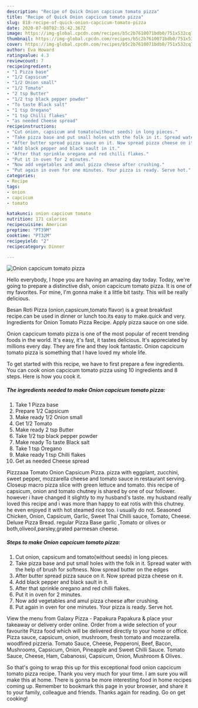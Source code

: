 ```yaml
---
description: "Recipe of Quick Onion capcicum tomato pizza"
title: "Recipe of Quick Onion capcicum tomato pizza"
slug: 818-recipe-of-quick-onion-capcicum-tomato-pizza
date: 2020-07-08T02:35:42.367Z
image: https://img-global.cpcdn.com/recipes/b5c2b7610071bdb0/751x532cq70/onion-capcicum-tomato-pizza-recipe-main-photo.jpg
thumbnail: https://img-global.cpcdn.com/recipes/b5c2b7610071bdb0/751x532cq70/onion-capcicum-tomato-pizza-recipe-main-photo.jpg
cover: https://img-global.cpcdn.com/recipes/b5c2b7610071bdb0/751x532cq70/onion-capcicum-tomato-pizza-recipe-main-photo.jpg
author: Eva Howard
ratingvalue: 4.3
reviewcount: 7
recipeingredient:
- "1 Pizza base"
- "1/2 Capsicum"
- "1/2 Onion small"
- "1/2 Tomato"
- "2 tsp Butter"
- "1/2 tsp black pepper powder"
- "To taste Black salt"
- "1 tsp Oregano"
- "1 tsp Chilli flakes"
- "as needed Cheese spread"
recipeinstructions:
- "Cut onion, capsicum and tomato(without seeds) in long pieces."
- "Take pizza base and put small holes with the folk in it. Spread water with the help of brush for softness. Now spread butter on the edges"
- "After butter spread pizza sauce on it. Now spread pizza cheese on it."
- "Add black pepper and black sault in it."
- "After that sprinkle oregano and red chilli flakes."
- "Put it in oven for 2 minutes."
- "Now add vegetables and amul pizza cheese after crushing."
- "Put again in oven for one minutes. Your pizza is ready. Serve hot."
categories:
- Recipe
tags:
- onion
- capcicum
- tomato

katakunci: onion capcicum tomato 
nutrition: 171 calories
recipecuisine: American
preptime: "PT39M"
cooktime: "PT32M"
recipeyield: "2"
recipecategory: Dinner

---
```



![Onion capcicum tomato pizza](https://img-global.cpcdn.com/recipes/b5c2b7610071bdb0/751x532cq70/onion-capcicum-tomato-pizza-recipe-main-photo.jpg)

Hello everybody, I hope you are having an amazing day today. Today, we're going to prepare a distinctive dish, onion capcicum tomato pizza. It is one of my favorites. For mine, I'm gonna make it a little bit tasty. This will be really delicious.

Besan Roti Pizza (onion,capsicum,tomato flavor) is a great breakfast recipe.can be used in dinner or lunch too.its easy to make.quick and very. Ingredients for Onion Tomato Pizza Recipe. Apply pizza sauce on one side.

Onion capcicum tomato pizza is one of the most popular of recent trending foods in the world. It's easy, it's fast, it tastes delicious. It's appreciated by millions every day. They are fine and they look fantastic. Onion capcicum tomato pizza is something that I have loved my whole life.


To get started with this recipe, we have to first prepare a few ingredients. You can cook onion capcicum tomato pizza using 10 ingredients and 8 steps. Here is how you cook it.

<!--inarticleads1-->

##### The ingredients needed to make Onion capcicum tomato pizza:

1. Take 1 Pizza base
1. Prepare 1/2 Capsicum
1. Make ready 1/2 Onion small
1. Get 1/2 Tomato
1. Make ready 2 tsp Butter
1. Take 1/2 tsp black pepper powder
1. Make ready To taste Black salt
1. Take 1 tsp Oregano
1. Make ready 1 tsp Chilli flakes
1. Get as needed Cheese spread


Pizzzaaa Tomato Onion Capsicum Pizza. pizza with eggplant, zucchini, sweet pepper, mozzarella cheese and tomato sauce in restaurant serving. Closeup macro pizza slice with green lettuce and tomato. this recipe of capsicum, onion and tomato chutney is shared by one of our follower. however i have changed it slightly to my husband&#39;s taste. my husband really loved this recipe and i was more than happy to eat rotis with this chutney. he even enjoyed it with hot steamed rice too. i usually do not. Seasoned Chicken, Onion, Capsicum, Garlic, Sweet Thai Chilli sauce, Tomato, Cheese. Deluxe Pizza Bread. regular Pizza Base garlic ,Tomato or olives or both,oliveoil,parsley,grated parmesan cheese. 

<!--inarticleads2-->

##### Steps to make Onion capcicum tomato pizza:

1. Cut onion, capsicum and tomato(without seeds) in long pieces.
1. Take pizza base and put small holes with the folk in it. Spread water with the help of brush for softness. Now spread butter on the edges
1. After butter spread pizza sauce on it. Now spread pizza cheese on it.
1. Add black pepper and black sault in it.
1. After that sprinkle oregano and red chilli flakes.
1. Put it in oven for 2 minutes.
1. Now add vegetables and amul pizza cheese after crushing.
1. Put again in oven for one minutes. Your pizza is ready. Serve hot.


View the menu from Galaxy Pizza - Papakura Papakura &amp; place your takeaway or delivery order online. Order from a wide selection of your favourite Pizza food which will be delivered directly to your home or office. Pizza sauce, capsicum, onion, mushroom, fresh tomato and mozzarella. woodfired pizzeria. Tomato Sauce, Cheese, Pepperoni, Beef, Bacon, Mushrooms, Capsicum, Onion, Pineapple and Sweet Chilli Sauce. Tomato Sauce, Cheese, Ham, Cabanossi, Capsicum, Onion, Mushroom &amp; Olives. 

So that's going to wrap this up for this exceptional food onion capcicum tomato pizza recipe. Thank you very much for your time. I am sure you will make this at home. There is gonna be more interesting food in home recipes coming up. Remember to bookmark this page in your browser, and share it to your family, colleague and friends. Thanks again for reading. Go on get cooking!
